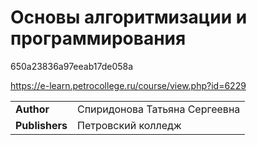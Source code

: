 # Основы алгоритмизации и программирования
650a23836a97eeab17de058a

https://e-learn.petrocollege.ru/course/view.php?id=6229

| | |
-- | --
**Author** | Спиридонова Татьяна Сергеевна
**Publishers** | Петровский колледж
